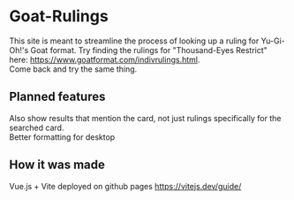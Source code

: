 # Goat-Rulings

This site is meant to streamline the process of looking up a ruling for Yu-Gi-Oh!'s Goat format. Try finding the rulings for "Thousand-Eyes Restrict" here: https://www.goatformat.com/indivrulings.html.  
Come back and try the same thing.

## Planned features

Also show results that mention the card, not just rulings specifically for the searched card.  
Better formatting for desktop

## How it was made

Vue.js + Vite deployed on github pages
https://vitejs.dev/guide/
